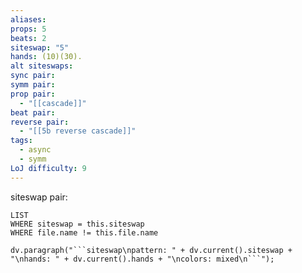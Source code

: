 ```yaml
---
aliases: 
props: 5
beats: 2
siteswap: "5"
hands: (10)(30).
alt siteswaps: 
sync pair: 
symm pair: 
prop pair:
  - "[[cascade]]"
beat pair: 
reverse pair:
  - "[[5b reverse cascade]]"
tags:
  - async
  - symm
LoJ difficulty: 9
---
```

siteswap pair:
```dataview
LIST
WHERE siteswap = this.siteswap
WHERE file.name != this.file.name
```
```dataviewjs
dv.paragraph("```siteswap\npattern: " + dv.current().siteswap + "\nhands: " + dv.current().hands + "\ncolors: mixed\n```");
```
